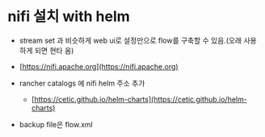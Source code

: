 # nifi 설치 with helm

- stream set 과 비슷하게 web ui로 설정만으로 flow를 구축할 수 있음.(오래 사용하게 되면 현타 옴)
- [https://nifi.apache.org](https://nifi.apache.org)
- rancher catalogs 에 nifi helm 주소 추가
  - [https://cetic.github.io/helm-charts](https://cetic.github.io/helm-charts)

- backup file은 flow.xml